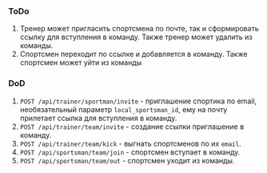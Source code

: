### ToDo
1. Тренер может пригласить спортсмена по почте, так и сформировать ссылку для вступления в команду. Также тренер может удалить из команды.
2. Спортсмен переходит по ссылке и добавляется в команду. Также спортсмен может уйти из команды


### DoD
1. `POST /api/trainer/sportman/invite` - приглашение спортика по email, необязательный параметр `local_sportsman_id`, ему на почту прилетает ссылка для вступления в команду. 
2. `POST /api/trainer/team/invite` - создание ссылки приглашение в команду.
3. `POST /api/trainer/team/kick` - выгнать спортсменов по их `email`.
4. `POST /api/sportsman/team/join` - спортсмен вступает в команду.
5. `POST /api/sportsman/team/out` - спортсмен уходит из команды.
